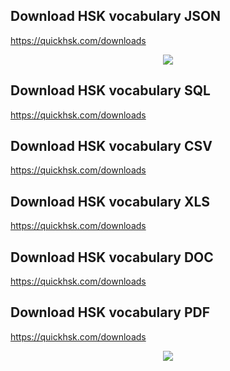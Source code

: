 ## Download HSK vocabulary JSON
https://quickhsk.com/downloads

<div  align="center">
<img src='https://github.com/ijazul-haq/hsk-vocabulary/blob/master/img/1.jpg'/>
</div>

## Download HSK vocabulary SQL
https://quickhsk.com/downloads
## Download HSK vocabulary CSV
https://quickhsk.com/downloads
## Download HSK vocabulary XLS
https://quickhsk.com/downloads
## Download HSK vocabulary DOC
https://quickhsk.com/downloads
## Download HSK vocabulary PDF
https://quickhsk.com/downloads

<div  align="center">
<img src='https://github.com/ijazul-haq/hsk-vocabulary/blob/master/img/2.jpg'/>
</div>
